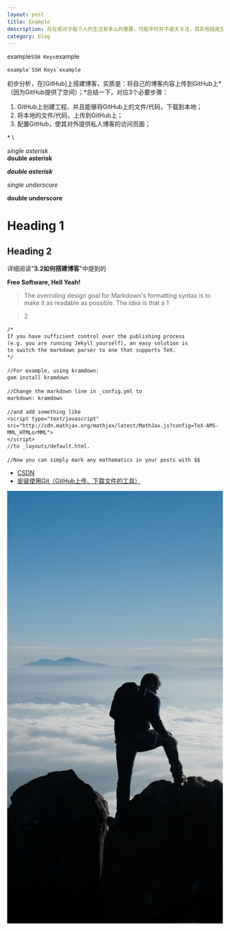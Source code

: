 ```yaml
---
layout: post
title: Example
description: 存在感对于每个人的生活有多么的重要，可能平时并不是太关注，其实他就是生活的全部
category: blog
---
```


example`SSH Keys`example

```
example`SSH Keys`example  
```

初步分析，在[GitHub]上搭建博客，实质是：将自己的博客内容上传到GitHub上*（因为GitHub提供了空间）；*总结一下，对应3个必要步骤：

1. GitHub上创建工程、并且能够将GitHub上的文件/代码，下载到本地；
2. 将本地的文件/代码，上传到GitHub上；
3. 配置GitHub，使其对外提供私人博客的访问页面；


\* \\

*single asterisk*  
**double asterisk** 

***double asterisk***


_single underscore_

__double underscore__


Heading 1
=========

Heading 2
---------

详细阅读"__3.2如何搭建博客__"中提到的

**Free Software, Hell Yeah!**

> The overriding design goal for Markdown's
> formatting syntax is to make it as readable
> as possible. The idea is that a 
> 1 

> 2


~~~
/*
If you have sufficient control over the publishing process
(e.g. you are running Jekyll yourself), an easy solution is
to switch the markdown parser to one that supports TeX.
*/

//For example, using kramdown:
gem install kramdown

//Change the markdown line in _config.yml to
markdown: kramdown

//and add something like
<script type="text/javascript" 
src="http://cdn.mathjax.org/mathjax/latest/MathJax.js?config=TeX-AMS-MML_HTMLorMML">
</script>
//to _layouts/default.html. 

//Now you can simply mark any mathematics in your posts with $$
~~~

* [CSDN]
* [安装使用Git（GitHub上传、下载文件的工具）](https://help.github.com/articles/set-up-git)

![git-github](/images/side-background.jpg)


[Lei]:    http://dadarom.github.io  "Lei"
[CSDN]: www.csdn.net
